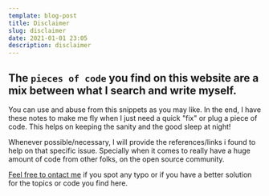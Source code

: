```yaml
---
template: blog-post
title: Disclaimer
slug: disclaimer
date: 2021-01-01 23:05
description: disclaimer
---
```

## The `pieces of code` you find on this website are a mix between what I search and write myself.

You can use and abuse from this snippets as you may like. In the end, I have these notes to make me fly when I just need a quick "fix" or plug a piece of code. This helps on keeping the sanity and  the good sleep at night!

Whenever possible/necessary, I will provide the references/links i found to help on that specific issue. Specially when it comes to really have a huge amount of code from other folks, on the open source community.

[Feel free to ontact me](/contact) if you spot any typo or if you have a better solution for the topics or code you find here.